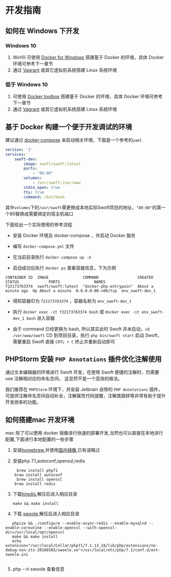 # 开发指南
## 如何在 Windows 下开发

### Windows 10
1. Win10 可使用 [Docker for Windows](https://www.docker.com/docker-windows) 搭建基于 Docker 的环境，具体 Docker 环境可参考下一章节
2. 通过 [Vagrant](https://www.vagrantup.com) 或其它虚拟机系统搭建 Linux 系统环境

### 低于 Windows 10
1. 可使用 [Docker toolbox](https://docs.docker.com/toolbox/) 搭建基于 Docker 的环境，具体 Docker 环境可参考下一章节
2. 通过 [Vagrant](https://www.vagrantup.com) 或其它虚拟机系统搭建 Linux 系统环境

## 基于 Docker 构建一个便于开发调试的环境
建议通过 [docker-compose](https://docs.docker.com/compose/) 来启动相关环境，下面是一个参考的`yaml`

```yaml
version: '2'
services:
    swoft-dev:
        image: swoft/swoft:latest
        ports:
            - "80:80"
        volumes:
            - /usr/swoft:/var/www
        stdin_open: true
        tty: true
        command: /bin/bash
```
其中`volumes`下的`/usr/swoft`需更换成本地实际Swoft项目的地址，`"80:80"`的第一个80替换成需要绑定的宿主机端口

下面给出一个实际使用的参考流程

* 安装 Docker 环境及 docker-compose ，并启动 Docker 服务

* 编写 `docker-compose.yml` 文件

* 在当前目录执行 `docker-compose up -d`

* 启动成功后执行 `docker ps` 查看容器信息，下为示例
```
CONTAINER ID  IMAGE               COMMAND                 CREATED             STATUS             PORTS               NAMES
f22173763374  swoft/swoft:latest  "docker-php-entrypoin"  About a minute ago  Up About a minute  0.0.0.0:80->80/tcp  env_swoft-dev_1
```
* 得知容器ID为 `f22173763374` ，容器名称为 `env_swoft-dev_1`

* 执行 `docker exec -it f22173763374 bash` 或 `docker exec -it env_swoft-dev_1 bash` 进入容器

* 由于 command 已经更换为 bash, 所以其实此时 Swoft 并未启动，`cd /var/www/swoft` CD 到项目目录，执行 `php bin/swoft start` 启动 Swoft，需要重启 Swoft 直接 `CRTL + C` 终止并重新启动即可

## PHPStorm 安装 `PHP Annotations` 插件优化注解使用
通过文本编辑器的环境进行 Swoft 开发，在使用 Swoft 便捷的注解时，仍需要 use 注解相对应的命名空间， 这显然不是一个高效的做法。

我们推荐在 `PHPStorm` 环境下，并安装 Jetbrain 自带的 `PHP Annotations` 插件，可提供注解命名空间自动补全，注解属性代码提醒，注解类跳转等非常有助于提升开发效率的功能。

## 如何搭建mac 开发环境
mac 除了可以使用 docker 镜像进行快速的部署开发,当然也可以直接在本地进行配置,下面进行本地配置的一些步骤
1. 安装[homebrew](https://brew.sh/index_zh-tw.html),并使用[国内镜像](https://mirrors.tuna.tsinghua.edu.cn/help/homebrew/),已有请略过

2. 安装php 7.1,autoconf,openssl,redis

  ```
      brew install php71  
      brew install autoconf
      brew install openssl
      brew install redis
  ``` 
  
3. 下载[hiredis](https://github.com/redis/hiredis/releases),解压后进入相应目录

   ```
   make && make install 
   ```

4. 下载 [swoole](https://github.com/swoole/swoole-src/releases),解压后进入相应目录

 ```
    phpize && ./configure --enable-async-redis --enable-mysqlnd --enable-coroutine --enable-openssl --with-openssl-dir=/usr/local/opt/openssl
    make && make install    
    echo extension="/usr/local/Cellar/php71/7.1.13_24/lib/php/extensions/no-debug-non-zts-20160303/swoole.so">/usr/local/etc/php/7.1/conf.d/ext-swoole.ini
    
 ```
5. php --ri swoole 查看信息

